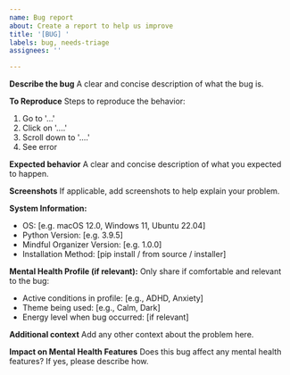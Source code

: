 ```yaml
---
name: Bug report
about: Create a report to help us improve
title: '[BUG] '
labels: bug, needs-triage
assignees: ''

---
```


**Describe the bug**
A clear and concise description of what the bug is.

**To Reproduce**
Steps to reproduce the behavior:
1. Go to '...'
2. Click on '....'
3. Scroll down to '....'
4. See error

**Expected behavior**
A clear and concise description of what you expected to happen.

**Screenshots**
If applicable, add screenshots to help explain your problem.

**System Information:**
 - OS: [e.g. macOS 12.0, Windows 11, Ubuntu 22.04]
 - Python Version: [e.g. 3.9.5]
 - Mindful Organizer Version: [e.g. 1.0.0]
 - Installation Method: [pip install / from source / installer]

**Mental Health Profile (if relevant):**
Only share if comfortable and relevant to the bug:
 - Active conditions in profile: [e.g., ADHD, Anxiety]
 - Theme being used: [e.g., Calm, Dark]
 - Energy level when bug occurred: [if relevant]

**Additional context**
Add any other context about the problem here.

**Impact on Mental Health Features**
Does this bug affect any mental health features? If yes, please describe how.